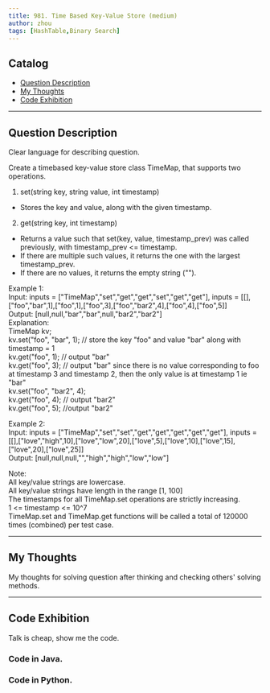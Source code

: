 ```yaml
---
title: 981. Time Based Key-Value Store (medium)                  
author: zhou      
tags: [HashTable,Binary Search]          
---
```


       

## Catalog  
+ [Question Description](#partI)
+ [My Thoughts](#partII)
+ [Code Exhibition](#partIII)

----------------------------------

## Question Description
Clear language for describing question.    

Create a timebased key-value store class TimeMap, that supports two operations.      

1. set(string key, string value, int timestamp)       
* Stores the key and value, along with the given timestamp.      

2. get(string key, int timestamp)    
* Returns a value such that set(key, value, timestamp_prev) was called previously, with timestamp_prev <= timestamp.     
* If there are multiple such values, it returns the one with the largest timestamp_prev.   
* If there are no values, it returns the empty string ("").    

Example 1:     
Input: inputs = ["TimeMap","set","get","get","set","get","get"], inputs = [[],["foo","bar",1],["foo",1],["foo",3],["foo","bar2",4],["foo",4],["foo",5]]     
Output: [null,null,"bar","bar",null,"bar2","bar2"]    
Explanation:     
TimeMap kv;      
kv.set("foo", "bar", 1); // store the key "foo" and value "bar" along with timestamp = 1       
kv.get("foo", 1);  // output "bar"        
kv.get("foo", 3); // output "bar" since there is no value corresponding to foo at timestamp 3 and timestamp 2, then the only value is at timestamp 1 ie "bar"       
kv.set("foo", "bar2", 4);      
kv.get("foo", 4); // output "bar2"      
kv.get("foo", 5); //output "bar2"       

Example 2:     
Input: inputs = ["TimeMap","set","set","get","get","get","get","get"], inputs = [[],["love","high",10],["love","low",20],["love",5],["love",10],["love",15],["love",20],["love",25]]      
Output: [null,null,null,"","high","high","low","low"]       
 
Note:     
All key/value strings are lowercase.     
All key/value strings have length in the range [1, 100]     
The timestamps for all TimeMap.set operations are strictly increasing.    
1 <= timestamp <= 10^7    
TimeMap.set and TimeMap.get functions will be called a total of 120000 times (combined) per test case.     



----------------------------------

## My Thoughts
My thoughts for solving question after thinking and checking others' solving methods.        








----------------------------------

## Code Exhibition
Talk is cheap, show me the code.    
### Code in Java.     



### Code in Python.   




